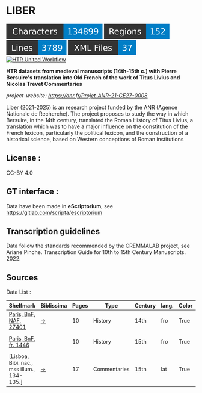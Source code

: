 LIBER
=====================
![characters badge](badges/characters.svg) ![regions badge](badges/regions.svg) ![lines badge](badges/lines.svg) ![files badge](badges/files.svg) 
[![HTR United Workflow](https://github.com/CIHAM-HTR/Liber/actions/workflows/htr-united-workflows.yml/badge.svg)](https://github.com/CIHAM-HTR/Liber/actions/workflows/htr-united-workflows.yml) 


**HTR datasets from medieval manuscripts (14th-15th c.) with Pierre Bersuire's translation into Old French of the work of Titus Livius and Nicolas Trevet Commentaries**


*project-website: https://anr.fr/Projet-ANR-21-CE27-0008*

Liber (2021-2025) is an research project funded by the ANR (Agence Nationale de Recherche). The project proposes to study the way in which Bersuire, in the 14th century, translated the Roman History of Titus Livius, a translation which was to have a major influence on the constitution of the French lexicon, particularly the political lexicon, and the construction of a historical science, based on Western conceptions of Roman institutions

## License : 

CC-BY 4.0

## GT interface :

Data have been made in **eScriptorium**, see https://gitlab.com/scripta/escriptorium

## Transcription guidelines

Data follow the standards recommended by the CREMMALAB project, see Ariane Pinche. Transcription Guide for 10th to 15th Century Manuscripts. 2022. <hal-03697382>

## Sources

Data List :

 Shelfmark            | Biblissima | Pages | Type    | Century | lang. | Color | Content |  transcriber |
----------------------|--------|------------|-------|---------|---------|-------------|-------|----------------|
 [Paris, BnF, NAF, 27401](https://gallica.bnf.fr/ark:/12148/btv1b10532600x)  | [→](https://data.biblissima.fr/entity/Q68441) | 10     | History | 14th   | fro   | True  |  Pierre Bersuire's translation   |  
 [Paris, BnF, fr. 1446](https://gallica.bnf.fr/ark:/12148/btv1b8451118s) |    | 10     | History | 15th      |  fro   | True  |   Pierre Bersuire's translation |
 [Lisboa, Bibi. nac., mss illum., 134-135.] |  [→](https://data.biblissima.fr/entity/Q309089) | 17    | Commentaries | 15th      |  lat   | True  |   Nicolas Trevet Commentaries |

